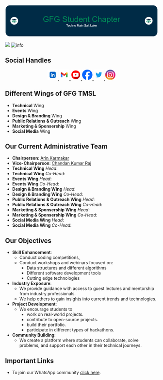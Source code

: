 <p align = "center">
  <img 
    src = "imgs/github-header/v4.png"
    alt = "GFG TMSL Student Chapter"
    width: 500% 
    height: 100% 
  />
</p>

[![](https://visitcount.itsvg.in/api?id=GFG-TMSL-Official8&icon=0&color=1)](https://visitcount.itsvg.in)
![info](https://img.shields.io/badge/GFG%20Student%20Chapter-Techno%20Main%20Salt%20Lake-darkgreen)
<!-- ![info](https://img.shields.io/badge/GFG%20Student%20Chapter-Techno%20Main%20Salt%20Lake-09845E) -->

## Social Handles
<p align = "center">
  <!-- LinkedIn -->
  <a href="https://www.linkedin.com/company/gfgtmsl/" alt="GFG TMSL Official | LinkedIn">
    <img height="34" src="imgs/social-media/linkedin.webp" alt="LinkedIn">
  </a>
  <!-- Gmail -->
  <a href="mailto:gfg.tmsl.official@gmail.com" alt="GFG TMSL Official | Gmail">
    <img height="34" src="imgs/social-media/gmail.webp" alt="Gmail">
  </a>
  <!-- YouTube -->
  <a href="" alt="GFG TMSL Official | YouTube">
    <img height="34" src="imgs/social-media/youtube.webp" alt="YouTube">
  </a>
  <!-- FaceBook -->
  <a href="https://www.facebook.com/profile.php?id=61567826795752" alt="GFG TMSL Official | FaceBook">
    <img height="34" src="imgs/social-media/facebook.webp" alt="FaceBook">
  </a>
  <!-- Twitter -->
  <a href="" alt="GFG TMSL Official | Twitter">
    <img height="34" src="imgs/social-media/twitter.webp" alt="Twitter">
  </a>
  <!-- Instagram -->
  <a href="https://www.instagram.com/gfg.tmsl_official/" alt="GFG TMSL Official | Instagram">
    <img height="34" src="imgs/social-media/instagram.webp" alt="Instagram">
  </a>
</p>

## Different Wings of GFG TMSL
  - **Technical** Wing
  - **Events** Wing
  - **Design & Branding** Wing
  - **Public Relations & Outreach** Wing
  - **Marketing & Sponsership** Wing
  - **Social Media** Wing

## Our Current Administrative Team
  - **Chairperson**: [Arin Karmakar](https://wa.me/919476476209)
  - **Vice-Chairperson**: [Chandan Kumar Raj](https://wa.me/918340606284)
  - **Technical Wing** *Head*: []()
  - **Technical Wing** *Co-Head*: []()
  - **Events Wing** *Head*: []()
  - **Events Wing** *Co-Head*: []()
  - **Design & Branding Wing** *Head*: []()
  - **Design & Branding Wing** *Co-Head*: []()
  - **Public Relations & Outreach Wing** *Head*: []()
  - **Public Relations & Outreach Wing** *Co-Head*: []()
  - **Marketing & Sponsership Wing** *Head*: []()
  - **Marketing & Sponsership Wing** *Co-Head*: []()
  - **Social Media Wing** *Head*: []()
  - **Social Media Wing** *Co-Head*: []()

## Our Objectives
- **Skill Enhancement**: 
  - Conduct coding competitions, 
  - Conduct workshops and webinars focused on:
    - Data structures and different algorithms
    - Different software development tools
    - Cutting edge technologies
- **Industry Exposure**:
  - We provide guidance with access to guest lectures and mentorship from industry professionals.
  - We help others to gain insights into current trends and technologies.
- **Project Development**: 
  - We encourage students to 
    - work on real-world projects.
    - contribute to open-source projects.
    - build their portfolio.
    - participate in different types of hackathons.
- **Community Building**: 
  - We create a platform where students can collaborate, solve problems, and support each other in their technical journeys.

<!-- ## Our Vision
- KICHU NEI -->

## Important Links
<!-- - Visit our website at [https://gfgtmsl.com](https://gfgtmsl.com) -->
- To join our WhatsApp community [click here](https://chat.whatsapp.com/CCJpcqGNEpDDwFxQJcogka).
